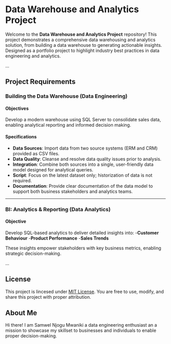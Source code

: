 # Data Warehouse and Analytics Project

Welcome to the **Data Warehouse and Analytics Project** repository!
This project demonstrates a comprehensive data warehousing and analytics solution, from building a data warehouse to generating actionable insights. Designed as a portfolio project to highlight industry best practices in data engineering and analytics.

...

## Project Requirements

### Building the Data Warehouse (Data Engineering)

#### Objectives
Develop a modern warehouse using SQL Server to consolidate sales data, enabling analytical reporting and informed decision making.

#### Specifications
  - **Data Sources**: Import data from two source systems (ERM and CRM) provided as CSV files.
  - **Data Quality**: Cleanse and resolve data quality issues prior to analysis.
  - **Integration**: Combine both sources into a single, user-friendly data model designed for analytical queries.
  - **Script**: Focus on the latest dataset only; historization of data is not required.
  - **Documentation**: Provide clear documentation of the data model to support both business stakeholders and analytics teams.

---

### BI: Analytics & Reporting (Data Analytics)

#### Objective
Develop SQL-based analytics to deliver detailed insights into:
  -**Customer Behaviour**
  -**Product Performance**
  -**Sales Trends**

These insights empower stakeholders with key business metrics, enabling strategic decision-making.

...

## License

This project is lincesed under [MIT License](LICENSE). You are free to use, modify, and share this project with proper attribution.

## About Me

Hi there! I am Samwel Njogu Mwaniki a data engineering enthusiast an a mission to showcase my skillset to businesses and individuals to enable proper decision-making. 
